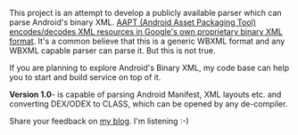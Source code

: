 This project is an attempt to develop a publicly available parser which can parse Android's binary XML. <u>AAPT (Android Asset Packaging Tool) encodes/decodes XML resources in Google's own proprietary binary XML format</u>. It's a common believe that this is a generic WBXML format and any WBXML capable parser can parse it. But this is not true.

If you are planning to explore Android's Binary XML, my code base can help you to start and build service on top of it.

**Version 1.0**- is capable of parsing Android Manifest, XML layouts etc. and converting DEX/ODEX to CLASS, which can be opened by any de-compiler.

Share your feedback on [my blog](http://prasanta-paul.blogspot.com/2012/03/android-apk-extractor.html). I'm listening :-)